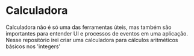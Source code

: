# Calculadora
Calculadora não é só uma das ferramentas úteis, mas também são importantes para entender UI e processos de eventos em uma aplicação. Nesse repositório irei criar uma calculadora para cálculos aritméticos básicos nos 'integers' 
